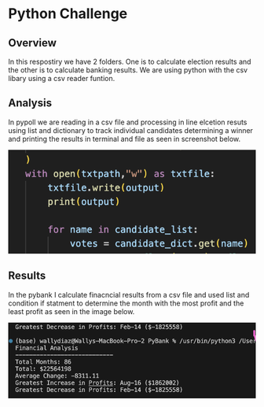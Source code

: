 # Python Challenge

## Overview

In this respostiry we have 2 folders. One is to calculate election results and the other is to calculate banking results. We are using python with the csv libary using a csv reader funtion.

## Analysis

In pypoll we are reading in a csv file and processing in line elcetion resuts using list and dictionary to track individual candidates determining a winner and printing the results in terminal and file as seen in screenshot below.

![Output Screenshot](./Images/image2.png)  

## Results

In the pybank I calculate finacncial results from a csv file and used list and condition if statment to determine the month with the most profit and the least profit as seen in the image below.


![Yo Momma](./Images/image1.png)  
